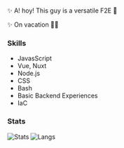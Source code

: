 ###
 ✨ A! hoy! This guy is a versatile F2E 👀
 
 ✨ On vacation 🌴😎

### Skills
- JavasScript
- Vue, Nuxt
- Node.js
- CSS
- Bash
- Basic Backend Experiences
- IaC

### Stats

![Stats](https://github-readme-stats.vercel.app/api?username=vansteki&count_private=true&show_icons=true&hide=contribs&theme=vue-dark)
![Langs](https://github-readme-stats.vercel.app/api/top-langs?username=vansteki&layout=compact&theme=tokyonight)

<!-- ![Activity](https://github-readme-stats.vercel.app/api/wakatime?username=vansteki&theme=tokyonight) -->
